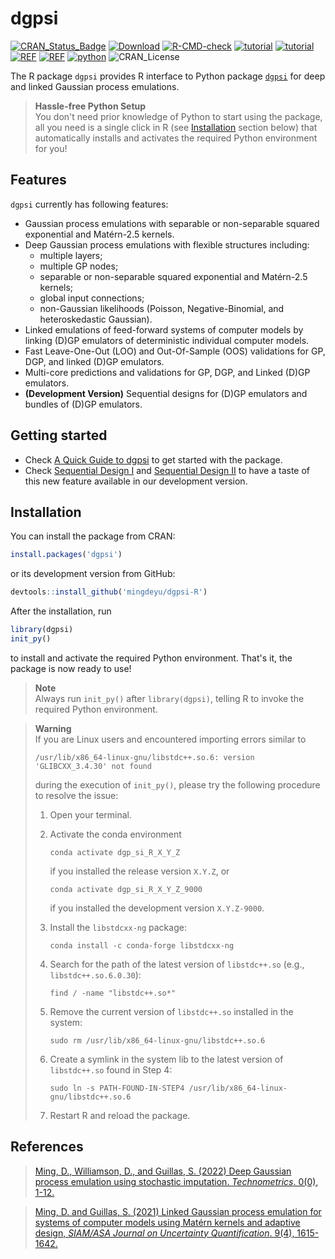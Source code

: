 # dgpsi
  [![CRAN_Status_Badge](https://www.r-pkg.org/badges/version/dgpsi)](https://CRAN.R-project.org/package=dgpsi)
  [![Download](https://cranlogs.r-pkg.org/badges/grand-total/dgpsi?color=brightgreen)](https://CRAN.R-project.org/package=dgpsi)
  [![R-CMD-check](https://github.com/mingdeyu/dgpsi_R/actions/workflows/R-CMD-check.yaml/badge.svg)](https://github.com/mingdeyu/dgpsi-R/actions/workflows/R-CMD-check.yaml)
  [![tutorial](https://img.shields.io/badge/tutorial-release-brightgreen)](https://mingdeyu.github.io/dgpsi-R/)
  [![tutorial](https://img.shields.io/badge/tutorial-devel-brightgreen)](https://mingdeyu.github.io/dgpsi-R/dev)
  [![REF](https://img.shields.io/badge/REF-Linked%20GP-informational)](https://epubs.siam.org/doi/abs/10.1137/20M1323771)
  [![REF](https://img.shields.io/badge/REF-Deep%20GP-informational)](https://doi.org/10.1080/00401706.2022.2124311)
  [![python](https://img.shields.io/badge/python-dgpsi%20v2.1.5-informational)](https://github.com/mingdeyu/DGP)
  ![CRAN_License](https://img.shields.io/cran/l/dgpsi?color=green)
  
The R package `dgpsi` provides R interface to Python package [`dgpsi`](https://github.com/mingdeyu/DGP) for deep and linked Gaussian process emulations. 

> **Hassle-free Python Setup**  
> You don't need prior knowledge of Python to start using the package, all you need is a single click in R (see [Installation](#installation) section below) that automatically installs and activates the required Python environment for you!

## Features
`dgpsi` currently has following features:

* Gaussian process emulations with separable or non-separable squared exponential and Mat&eacute;rn-2.5 kernels.
* Deep Gaussian process emulations with flexible structures including: 
    - multiple layers;
    - multiple GP nodes;
    - separable or non-separable squared exponential and Mat&eacute;rn-2.5 kernels;
    - global input connections;
    - non-Gaussian likelihoods (Poisson, Negative-Binomial, and heteroskedastic Gaussian).
* Linked emulations of feed-forward systems of computer models by linking (D)GP emulators of deterministic individual computer models.
* Fast Leave-One-Out (LOO) and Out-Of-Sample (OOS) validations for GP, DGP, and linked (D)GP emulators.
* Multi-core predictions and validations for GP, DGP, and Linked (D)GP emulators.
* **(Development Version)** Sequential designs for (D)GP emulators and bundles of (D)GP emulators.

## Getting started
* Check [A Quick Guide to dgpsi](https://mingdeyu.github.io/dgpsi-R/articles/dgpsi.html) to get started with the package.
* Check [Sequential Design I](https://mingdeyu.github.io/dgpsi-R/dev/articles/seq_design.html) and [Sequential Design II](https://mingdeyu.github.io/dgpsi-R/dev/articles/seq_design_2.html) to have a taste of this new feature available in our development version.

## Installation
You can install the package from CRAN:

```r
install.packages('dgpsi')
```

or its development version from GitHub:

```r
devtools::install_github('mingdeyu/dgpsi-R')
```

After the installation, run 

```r
library(dgpsi)
init_py()
```

to install and activate the required Python environment. That's it, the package is now ready to use!

> **Note**  
> Always run `init_py()` after `library(dgpsi)`, telling R to invoke the required Python environment.

> **Warning**  
> If you are Linux users and encountered importing errors similar to
>
> ```shell
> /usr/lib/x86_64-linux-gnu/libstdc++.so.6: version 'GLIBCXX_3.4.30' not found
> ```
>
> during the execution of `init_py()`, please try the following procedure to resolve the issue:
> 
> 1. Open your terminal.
> 2. Activate the conda environment
>
>    ```shell
>    conda activate dgp_si_R_X_Y_Z
>    ```
>    if you installed the release version `X.Y.Z`, or
>    
>    ```shell
>    conda activate dgp_si_R_X_Y_Z_9000
>    ```
>    if you installed the development version `X.Y.Z-9000`.
> 3. Install the `libstdcxx-ng` package:
>
>    ```shell
>    conda install -c conda-forge libstdcxx-ng
>    ```
> 4. Search for the path of the latest version of `libstdc++.so` (e.g., `libstdc++.so.6.0.30`):
>
>    ```shell
>    find / -name "libstdc++.so*"
>    ```
> 5. Remove the current version of `libstdc++.so` installed in the system:
>
>    ```shell
>    sudo rm /usr/lib/x86_64-linux-gnu/libstdc++.so.6
>    ```
> 6. Create a symlink in the system lib to the latest version of `libstdc++.so` found in Step 4:
>
>    ```shell
>    sudo ln -s PATH-FOUND-IN-STEP4 /usr/lib/x86_64-linux-gnu/libstdc++.so.6
>    ```
> 7. Restart R and reload the package.

## References
> [Ming, D., Williamson, D., and Guillas, S. (2022) Deep Gaussian process emulation using stochastic imputation. <i>Technometrics</i>. 0(0), 1-12.](https://doi.org/10.1080/00401706.2022.2124311)

> [Ming, D. and Guillas, S. (2021) Linked Gaussian process emulation for systems of computer models using Mat&eacute;rn kernels and adaptive design, <i>SIAM/ASA Journal on Uncertainty Quantification</i>. 9(4), 1615-1642.](https://epubs.siam.org/doi/abs/10.1137/20M1323771)
